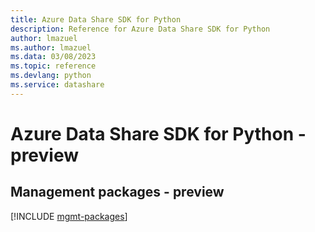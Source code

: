```yaml
---
title: Azure Data Share SDK for Python
description: Reference for Azure Data Share SDK for Python
author: lmazuel
ms.author: lmazuel
ms.data: 03/08/2023
ms.topic: reference
ms.devlang: python
ms.service: datashare
---
```

# Azure Data Share SDK for Python - preview

## Management packages - preview
[!INCLUDE [mgmt-packages](data-share-mgmt-index.md)]
